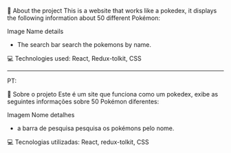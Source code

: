 🚀 About the project
This is a website that works like a pokedex, it displays the following information about 50 different Pokémon:

Image
Name
details

- The search bar search the pokemons by name.


💻 Technologies used:
React,
Redux-tolkit,
CSS


-------------------------------------------------

PT:

🚀 Sobre o projeto
Este é um site que funciona como um pokedex, exibe as seguintes informações sobre 50 Pokémon diferentes:

Imagem
Nome
detalhes

- a barra de pesquisa pesquisa os pokémons pelo nome.


💻 Tecnologias utilizadas:
React,
redux-tolkit,
CSS
